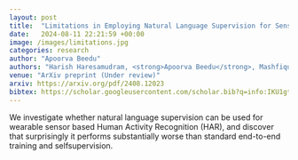 ```yaml
---
layout: post
title:  "Limitations in Employing Natural Language Supervision for Sensor-Based Human Activity Recognition--And Ways to Overcome Them"
date:   2024-08-11 22:21:59 +00:00
image: /images/limitations.jpg
categories: research
author: "Apoorva Beedu"
authors: "Harish Haresamudram, <strong>Apoorva Beedu</strong>, Mashfiqui Rabbi, Sankalita Saha, Irfan Essa, Thomas Ploetz"
venue: "ArXiv preprint (Under review)"
arxiv: https://arxiv.org/pdf/2408.12023
bibtex: https://scholar.googleusercontent.com/scholar.bib?q=info:IKU1gtvy398J:scholar.google.com/&output=citation&scisdr=ClHSV9rtEI3y5l-geA8:AFWwaeYAAAAAZuumYA8NHyaUce8BNeKbiQ5Ufgk&scisig=AFWwaeYAAAAAZuumYC7qaBj5hJgWnfIb6XjBwYY&scisf=4&ct=citation&cd=-1&hl=en
---
```

We investigate whether natural language supervision can be used for wearable sensor based Human Activity Recognition (HAR), and discover that surprisingly it performs substantially worse than standard end-to-end training and selfsupervision.